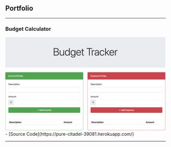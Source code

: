 ## Portfolio

---

### Budget Calculator
<img src="images/Budget.png?raw=true"/>
- [Source Code](https://pure-citadel-39081.herokuapp.com/)

---
